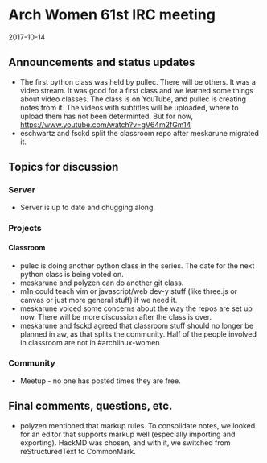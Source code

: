 # Arch Women 61st IRC meeting


2017-10-14

## Announcements and status updates

* The first python class was held by pullec. There will be others. It was a video stream. It was good for a first class and we learned some things about video classes. The class is on YouTube, and pullec is creating notes from it. The videos with subtitles will be uploaded, where to upload them has not been determinted. But for now, https://www.youtube.com/watch?v=gV64m2fGm14
* eschwartz and fsckd split the classroom repo after meskarune migrated it.

## Topics for discussion

### Server

* Server is up to date and chugging along.

### Projects

#### Classroom

* pulec is doing another python class in the series.  The date for the next python class is being voted on.
* meskarune and polyzen can do another git class.
* m1n could teach vim or javascript/web dev-y stuff (like three.js or canvas or just more general stuff) if we need it.
* meskarune voiced some concerns about the way the repos are set up now. There will be more discussion after the class is over. 
* meskarune and fsckd agreed that classroom stuff should no longer be planned in aw, as that splits the community. Half of the people involved in classroom are not in #archlinux-women

### Community

* Meetup - no one has posted times they are free.

## Final comments, questions, etc.

* polyzen mentioned that markup rules. To consolidate notes, we looked for an editor that supports markup well (especially importing and exporting). HackMD was chosen, and with it, we switched from reStructuredText to CommonMark.
